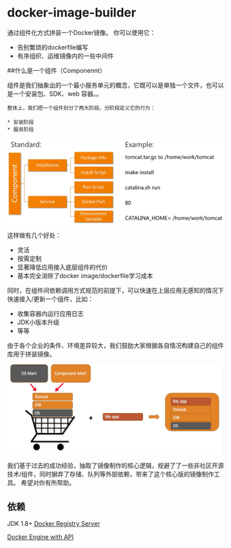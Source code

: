 # docker-image-builder
通过组件化方式拼装一个Docker镜像。
你可以使用它：

* 告别繁琐的dockerfile编写
* 有序组织、运维镜像内的一些中间件

##什么是一个组件（Componennt）

组件是我们抽象出的一个最小服务单元的概念，它既可以是单独一个文件，也可以是一个安装包、SDK、web 容器。。

    整体上，我们把一个组件划分了两大阶段，分阶段定义它的行为：

    * 安装阶段
    * 服务阶段
![Component](docs/images/component.png)

这样做有几个好处：

* 灵活
* 按需定制
* 显著降低应用接入底层组件的代价
* 基本完全消除了docker image/dockerfile学习成本

同时，在组件间依赖调用方式规范的前提下，可以快速在上层应用无感知的情况下快速接入/更新一个组件，比如：

* 收集容器内运行应用日志
* JDK小版本升级
* 等等

由于各个企业的条件、环境差异较大，我们鼓励大家根据各自情况构建自己的组件库用于拼装镜像。

![Component](docs/images/mart.png)



我们基于过去的成功经验，抽取了镜像制作的核心逻辑，规避了了一些非社区开源技术/组件，同时摒弃了存储、队列等外部依赖，带来了这个核心版的镜像制作工具。
希望对你有所帮助。

## 依赖
JDK 1.8+
[Docker Registry Server][1]

[Docker Engine with API][2]


[1]:https://docs.docker.com/registry/deploying/ "Docker Registry Server"
[2]:https://docs.docker.com/engine/api/v1.24/  "Docker Engine with API"